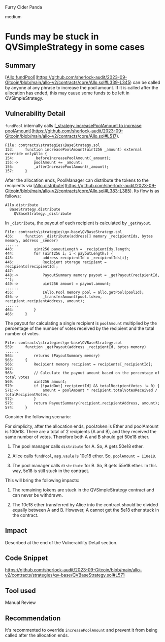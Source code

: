Furry Cider Panda

medium

# Funds may be stuck in QVSimpleStrategy in some cases
## Summary

[[Allo.fundPool](https://github.com/sherlock-audit/2023-09-Gitcoin/blob/main/allo-v2/contracts/core/Allo.sol#L339-L345)](https://github.com/sherlock-audit/2023-09-Gitcoin/blob/main/allo-v2/contracts/core/Allo.sol#L339-L345) can be called by anyone at any phrase to increase the pool amount. If it is called after the allocation has ended, this may cause some funds to be left in QVSimpleStrategy.

## Vulnerability Detail

`fundPool` internally calls [[_strategy.increasePoolAmount to increase poolAmount](https://github.com/sherlock-audit/2023-09-Gitcoin/blob/main/allo-v2/contracts/core/Allo.sol#L517)](https://github.com/sherlock-audit/2023-09-Gitcoin/blob/main/allo-v2/contracts/core/Allo.sol#L517).

```solidity
File: contracts\strategies\BaseStrategy.sol
153:     function increasePoolAmount(uint256 _amount) external override onlyAllo {
154:         _beforeIncreasePoolAmount(_amount);
155:->       poolAmount += _amount;
156:         _afterIncreasePoolAmount(_amount);
157:     }
```

After the allocation ends, PoolManager can distribute the tokens to the recipients via [[Allo.distribute](https://github.com/sherlock-audit/2023-09-Gitcoin/blob/main/allo-v2/contracts/core/Allo.sol#L383-L385)](https://github.com/sherlock-audit/2023-09-Gitcoin/blob/main/allo-v2/contracts/core/Allo.sol#L383-L385). Its flow is as follows:

```flow
Allo.distribute
  BaseStrategy.distribute
    QVBaseStrategy._distribute
```

In `_distribute`, the payout of each recipient is calculated by `_getPayout`.

```solidity
File: contracts\strategies\qv-base\QVBaseStrategy.sol
436:     function _distribute(address[] memory _recipientIds, bytes memory, address _sender)
......
443:         uint256 payoutLength = _recipientIds.length;
444:         for (uint256 i; i < payoutLength;) {
445:             address recipientId = _recipientIds[i];
446:             Recipient storage recipient = recipients[recipientId];
447: 
448:->           PayoutSummary memory payout = _getPayout(recipientId, "");
449:->           uint256 amount = payout.amount;
......
455:             IAllo.Pool memory pool = allo.getPool(poolId);
456:->           _transferAmount(pool.token, recipient.recipientAddress, amount);
......
464:         }
465:     }
```

The payout for calculating a single recipient is `poolAmount` multiplied by the percentage of the number of votes received by the recipient and the total number of votes.

```solidity
File: contracts\strategies\qv-base\QVBaseStrategy.sol
559:     function _getPayout(address _recipientId, bytes memory)
......
564:         returns (PayoutSummary memory)
565:     {
566:         Recipient memory recipient = recipients[_recipientId];
567: 
568:         // Calculate the payout amount based on the percentage of total votes
569:         uint256 amount;
570:         if (!paidOut[_recipientId] && totalRecipientVotes != 0) {
571:->           amount = poolAmount * recipient.totalVotesReceived / totalRecipientVotes;
572:         }
573:         return PayoutSummary(recipient.recipientAddress, amount);
574:     }
```

Consider the following scenario:

For simplicity, after the allocation ends, pool.token is Ether and poolAmount is 100e18. There are a total of 2 recipients (A and B), and they received the same number of votes. Therefore both A and B should get 50e18 ether.

1. The pool manager calls `distribute` for A. So, A gets 50e18 ether.

2. Alice calls `fundPool`, `msg.vaule` is 10e18 ether. So, `poolAmount = 110e18`.

3. The pool manager calls `distribute` for B. So, B gets 55e18 ether. In this way, 5e18 is still stuck in the contract.

This will bring the following impacts:

1. The remaining tokens are stuck in the QVSimpleStrategy contract and can never be withdrawn.

2. The 10e18 ether transferred by Alice into the contract should be divided equally between A and B. However, A cannot get the 5e18 ether stuck in the contract.

## Impact

Described at the end of the Vulnerability Detail section.

## Code Snippet

https://github.com/sherlock-audit/2023-09-Gitcoin/blob/main/allo-v2/contracts/strategies/qv-base/QVBaseStrategy.sol#L571

## Tool used

Manual Review

## Recommendation

It's recommented to override `increasePoolAmount` and prevent it from being called after the allocation ends.